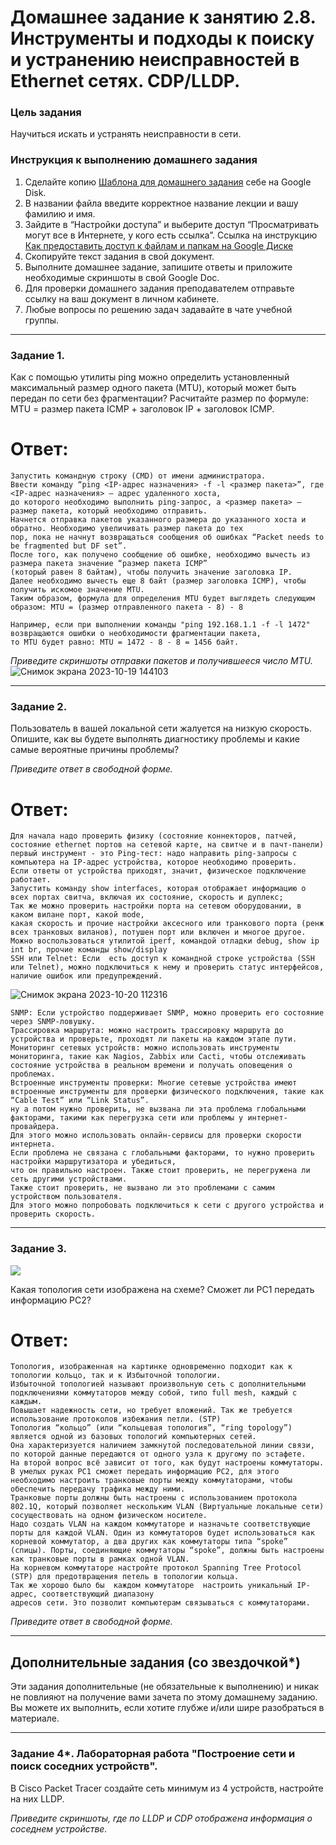 # Домашнее задание к занятию 2.8. Инструменты и подходы к поиску и устранению неисправностей в Ethernet сетях. CDP/LLDP.

### Цель задания

Научиться искать и устранять неисправности в сети.

### Инструкция к выполнению домашнего задания

1. Сделайте копию [Шаблона для домашнего задания](https://docs.google.com/document/d/1youKpKm_JrC0UzDyUslIZW2E2bIv5OVlm_TQDvH5Pvs/edit) себе на Google Disk.
2. В названии файла введите корректное название лекции и вашу фамилию и имя.
3. Зайдите в “Настройки доступа” и выберите доступ “Просматривать могут все в Интернете, у кого есть ссылка”.
 Ссылка на инструкцию [Как предоставить доступ к файлам и папкам на Google Диске](https://support.google.com/docs/answer/2494822?hl=ru&co=GENIE.Platform%3DDesktop)
5. Скопируйте текст задания в свой документ.
6. Выполните домашнее задание, запишите ответы и приложите необходимые скриншоты в свой Google Doc.
7. Для проверки домашнего задания преподавателем отправьте ссылку на ваш документ в личном кабинете.
8. Любые вопросы по решению задач задавайте в чате учебной группы.

------

### Задание 1.

Как с помощью утилиты ping можно определить установленный максимальный размер одного пакета (MTU), который может быть передан по сети без фрагментации?
Расчитайте размер по формуле: MTU = размер пакета ICMP + заголовок IP + заголовок ICMP.
# Ответ:
```
Запустить командную строку (CMD) от имени администратора.
Ввести команду “ping <IP-адрес назначения> -f -l <размер пакета>”, где <IP-адрес назначения> – адрес удаленного хоста,
до которого необходимо выполнить ping-запрос, а <размер пакета> – размер пакета, который необходимо отправить.
Начнется отправка пакетов указанного размера до указанного хоста и обратно. Необходимо увеличивать размер пакета до тех
пор, пока не начнут возвращаться сообщения об ошибках “Packet needs to be fragmented but DF set”.
После того, как получено сообщение об ошибке, необходимо вычесть из размера пакета значение “размер пакета ICMP”
(который равен 8 байтам), чтобы получить значение заголовка IP.
Далее необходимо вычесть еще 8 байт (размер заголовка ICMP), чтобы получить искомое значение MTU.
Таким образом, формула для определения MTU будет выглядеть следующим образом: MTU = (размер отправленного пакета - 8) - 8

Например, если при выполнении команды "ping 192.168.1.1 -f -l 1472" возвращаются ошибки о необходимости фрагментации пакета,
то MTU будет равно: MTU = 1472 - 8 - 8 = 1456 байт.
```
*Приведите скриншоты отправки пакетов и получившееся число MTU.*
![Снимок экрана 2023-10-19 144103](https://github.com/Kapotov/rutsw-homeworks/assets/123774335/275c1077-c62d-43bb-b492-f9b3363fed2b)

---

### Задание 2.

Пользователь в вашей локальной сети жалуется на низкую скорость. Опишите, как вы будете выполнять диагностику проблемы и какие самые вероятные причины проблемы? 

*Приведите ответ в свободной форме.*
# Ответ: 
```
Для начала надо проверить физику (состояние коннекторов, патчей, состояние ethernet портов на сетевой карте, на свитче и в пачт-панели)
первый инструмент - это Ping-тест: надо направить ping-запросы с компьютера на IP-адрес устройства, которое необходимо проверить.
Если ответы от устройства приходят, значит, физическое подключение работает.
Запустить команду show interfaces, которая отображает информацию о всех портах свитча, включая их состояние, скорость и дуплекс;
Так же можно проверить настройки порта на сетевом оборудовании, в каком вилане порт, какой mode,
какая скорость и прочие настройки аксесного или транкового порта (ренж всех транковых виланов), потушен порт или включен и многое другое. 
Можно воспользоваться утилитой iperf, командой отладки debug, show ip int br, прочие команды show/display
SSH или Telnet: Если  есть доступ к командной строке устройства (SSH или Telnet), можно подключиться к нему и проверить статус интерфейсов, наличие ошибок или предупреждений.
```
![Снимок экрана 2023-10-20 112316](https://github.com/Kapotov/rutsw-homeworks/assets/123774335/a0aff937-57de-41d0-aa6f-f5a03a1694f1)
```
SNMP: Если устройство поддерживает SNMP, можно проверить его состояние через SNMP-ловушку.
Трассировка маршрута: можно настроить трассировку маршрута до устройства и проверьте, проходят ли пакеты на каждом этапе пути.
Мониторинг сетевых устройств: можно использовать инструменты мониторинга, такие как Nagios, Zabbix или Cacti, чтобы отслеживать
состояние устройства в реальном времени и получать оповещения о проблемах.
Встроенные инструменты проверки: Многие сетевые устройства имеют встроенные инструменты для проверки физического подключения, такие как “Cable Test” или “Link Status”.
ну а потом нужно проверить, не вызвана ли эта проблема глобальными факторами, такими как перегрузка сети или проблемы у интернет-провайдера.
Для этого можно использовать онлайн-сервисы для проверки скорости интернета.
Если проблема не связана с глобальными факторами, то нужно проверить настройки маршрутизатора и убедиться,
что он правильно настроен. Также стоит проверить, не перегружена ли сеть другими устройствами.
Также стоит проверить, не вызвано ли это проблемами с самим устройством пользователя.
Для этого можно попробовать подключиться к сети с другого устройства и проверить скорость.
```
---

### Задание 3.
![](https://i.ibb.co/tQSxS4r/network.png)


Какая топология сети изображена на схеме? Сможет ли PC1 передать информацию PC2?
# Ответ: 
```
Топология, изображенная на картинке одновременно подходит как к топологии кольцо, так и к Избыточной топологии.
Избыточной топологией называют произвольную сеть с дополнительными подключениями коммутаторов между собой, типо full mesh, каждый с каждым. 
Повышает надежность сети, но требует вложений. Так же требуется использование протоколов избежания петли. (STP)
Топология “кольцо” (или “кольцевая топология”, “ring topology”) является одной из базовых топологий компьютерных сетей.
Она характеризуется наличием замкнутой последовательной линии связи, по которой данные передаются от одного узла к другому по эстафете.
На второй вопрос всё зависит от того, как будут настроены коммутаторы. В умелых руках PC1 сможет передать информацию PC2, для этого
необходимо настроить транковые порты между коммутаторами, чтобы обеспечить передачу трафика между ними.
Транковые порты должны быть настроены с использованием протокола 802.1Q, который позволяет нескольким VLAN (Виртуальные локальные сети)
сосуществовать на одном физическом носителе.
Надо создать VLAN на каждом коммутаторе и назначьте соответствующие порты для каждой VLAN. Один из коммутаторов будет использоваться как
корневой коммутатор, а два других как коммутаторы типа “spoke” (спицы). Порты, соединяющие коммутаторы “spoke”, должны быть настроены
как транковые порты в рамках одной VLAN.
На корневом коммутаторе настройте протокол Spanning Tree Protocol (STP) для предотвращения петель в топологии кольца.
Так же хорошо было бы  каждом коммутаторе  настроить уникальный IP-адрес, соответствующий диапазону
адресов сети. Это позволит компьютерам связываться с коммутаторами.
```
*Приведите ответ в свободной форме.*

---

## Дополнительные задания (со звездочкой*)

Эти задания дополнительные (не обязательные к выполнению) и никак не повлияют на получение вами зачета по этому домашнему заданию. Вы можете их выполнить, если хотите глубже и/или шире разобраться в материале.

---

### Задание 4*. Лабораторная работа "Построение сети и поиск соседних устройств".

В Cisco Packet Tracer создайте сеть минимум из 4 устройств, настройте на них LLDP.

*Приведите скриншоты, где по LLDP и CDP отображена информация о соседнем устройстве.*

